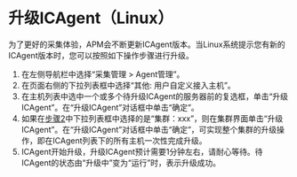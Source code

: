 # 升级ICAgent（Linux）<a name="apm_02_0014"></a>

为了更好的采集体验，APM会不断更新ICAgent版本。当Linux系统提示您有新的ICAgent版本时，您可以按照如下操作步骤进行升级。

1.  在左侧导航栏中选择“采集管理 \> Agent管理”。
2.  <a name="le2454059d81c4a96b176c5e42ce9b935"></a>在页面右侧的下拉列表框中选择“其他: 用户自定义接入主机”。
3.  在主机列表中选中一个或多个待升级ICAgent的服务器前的复选框，单击“升级ICAgent”。在“升级ICAgent”对话框中单击“确定”。
4.  如果在[步骤2](#le2454059d81c4a96b176c5e42ce9b935)中下拉列表框中选择的是“集群：xxx”，则在集群界面单击“升级ICAgent”。在“升级ICAgent”对话框中单击“确定”，可实现整个集群的升级操作，即在ICAgent列表下的所有主机一次性完成升级。
5.  ICAgent开始升级，升级ICAgent预计需要1分钟左右，请耐心等待。待ICAgent的状态由“升级中”变为“运行”时，表示升级成功。

